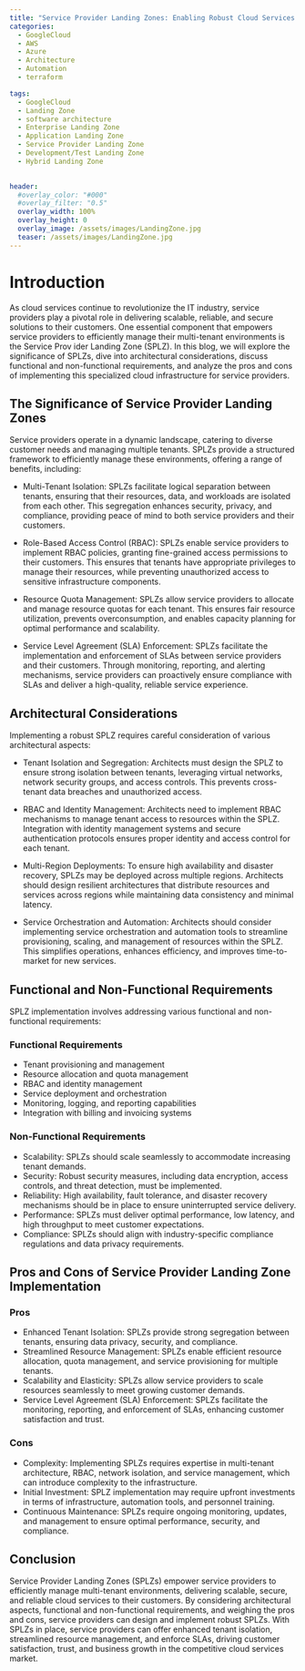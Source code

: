 ```yaml
---
title: "Service Provider Landing Zones: Enabling Robust Cloud Services from a Professional Perspective"
categories:
  - GoogleCloud
  - AWS
  - Azure
  - Architecture
  - Automation
  - terraform

tags:
  - GoogleCloud
  - Landing Zone
  - software architecture
  - Enterprise Landing Zone
  - Application Landing Zone 
  - Service Provider Landing Zone
  - Development/Test Landing Zone
  - Hybrid Landing Zone
  

header:
  #overlay_color: "#000"
  #overlay_filter: "0.5"
  overlay_width: 100%
  overlay_height: 0
  overlay_image: /assets/images/LandingZone.jpg
  teaser: /assets/images/LandingZone.jpg
---
```


# Introduction

As cloud services continue to revolutionize the IT industry, service providers play a pivotal role in delivering scalable, reliable, and secure solutions to their customers. One essential component that empowers service providers to efficiently manage their multi-tenant environments is the Service Prov ider Landing Zone (SPLZ). In this blog, we will explore the significance of SPLZs, dive into architectural considerations, discuss functional and non-functional requirements, and analyze the pros and cons of implementing this specialized cloud infrastructure for service providers.

## The Significance of Service Provider Landing Zones

Service providers operate in a dynamic landscape, catering to diverse customer needs and managing multiple tenants. SPLZs provide a structured framework to efficiently manage these environments, offering a range of benefits, including:

- Multi-Tenant Isolation: SPLZs facilitate logical separation between tenants, ensuring that their resources, data, and workloads are isolated from each other. This segregation enhances security, privacy, and compliance, providing peace of mind to both service providers and their customers.

- Role-Based Access Control (RBAC): SPLZs enable service providers to implement RBAC policies, granting fine-grained access permissions to their customers. This ensures that tenants have appropriate privileges to manage their resources, while preventing unauthorized access to sensitive infrastructure components.

- Resource Quota Management: SPLZs allow service providers to allocate and manage resource quotas for each tenant. This ensures fair resource utilization, prevents overconsumption, and enables capacity planning for optimal performance and scalability.

- Service Level Agreement (SLA) Enforcement: SPLZs facilitate the implementation and enforcement of SLAs between service providers and their customers. Through monitoring, reporting, and alerting mechanisms, service providers can proactively ensure compliance with SLAs and deliver a high-quality, reliable service experience.

## Architectural Considerations

Implementing a robust SPLZ requires careful consideration of various architectural aspects:

- Tenant Isolation and Segregation: Architects must design the SPLZ to ensure strong isolation between tenants, leveraging virtual networks, network security groups, and access controls. This prevents cross-tenant data breaches and unauthorized access.

- RBAC and Identity Management: Architects need to implement RBAC mechanisms to manage tenant access to resources within the SPLZ. Integration with identity management systems and secure authentication protocols ensures proper identity and access control for each tenant.

- Multi-Region Deployments: To ensure high availability and disaster recovery, SPLZs may be deployed across multiple regions. Architects should design resilient architectures that distribute resources and services across regions while maintaining data consistency and minimal latency.

- Service Orchestration and Automation: Architects should consider implementing service orchestration and automation tools to streamline provisioning, scaling, and management of resources within the SPLZ. This simplifies operations, enhances efficiency, and improves time-to-market for new services.

## Functional and Non-Functional Requirements

SPLZ implementation involves addressing various functional and non-functional requirements:

### Functional Requirements

- Tenant provisioning and management
- Resource allocation and quota management
- RBAC and identity management
- Service deployment and orchestration
- Monitoring, logging, and reporting capabilities
- Integration with billing and invoicing systems

### Non-Functional Requirements

- Scalability: SPLZs should scale seamlessly to accommodate increasing tenant demands.
- Security: Robust security measures, including data encryption, access controls, and threat detection, must be implemented.
- Reliability: High availability, fault tolerance, and disaster recovery mechanisms should be in place to ensure uninterrupted service delivery.
- Performance: SPLZs must deliver optimal performance, low latency, and high throughput to meet customer expectations.
- Compliance: SPLZs should align with industry-specific compliance regulations and data privacy requirements.

## Pros and Cons of Service Provider Landing Zone Implementation

### Pros

- Enhanced Tenant Isolation: SPLZs provide strong segregation between tenants, ensuring data privacy, security, and compliance.
- Streamlined Resource Management: SPLZs enable efficient resource allocation, quota management, and service provisioning for multiple tenants.
- Scalability and Elasticity: SPLZs allow service providers to scale resources seamlessly to meet growing customer demands.
- Service Level Agreement (SLA) Enforcement: SPLZs facilitate the monitoring, reporting, and enforcement of SLAs, enhancing customer satisfaction and trust.

### Cons

- Complexity: Implementing SPLZs requires expertise in multi-tenant architecture, RBAC, network isolation, and service management, which can introduce complexity to the infrastructure.
- Initial Investment: SPLZ implementation may require upfront investments in terms of infrastructure, automation tools, and personnel training.
- Continuous Maintenance: SPLZs require ongoing monitoring, updates, and management to ensure optimal performance, security, and compliance.

## Conclusion

Service Provider Landing Zones (SPLZs) empower service providers to efficiently manage multi-tenant environments, delivering scalable, secure, and reliable cloud services to their customers. By considering architectural aspects, functional and non-functional requirements, and weighing the pros and cons, service providers can design and implement robust SPLZs. With SPLZs in place, service providers can offer enhanced tenant isolation, streamlined resource management, and enforce SLAs, driving customer satisfaction, trust, and business growth in the competitive cloud services market.
